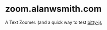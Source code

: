 # zoom.alanwsmith.com

A Text Zoomer. (and a quick way
to test [bitty-js](https://bitty-js.alanwsmith.com/)


